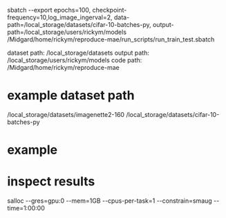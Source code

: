 sbatch --export epochs=100, checkpoint-frequency=10,log_image_ingerval=2, data-path=/local_storage/datasets/cifar-10-batches-py, output-path=/local_storage/users/rickym/models /Midgard/home/rickym/reproduce-mae/run_scripts/run_train_test.sbatch


dataset path: /local_storage/datasets
output path: /local_storage/users/rickym/models
code path: /Midgard/home/rickym/reproduce-mae

# example dataset path 
/local_storage/datasets/imagenette2-160
/local_storage/datasets/cifar-10-batches-py

# example 


# inspect results 
salloc --gres=gpu:0 --mem=1GB --cpus-per-task=1 --constrain=smaug --time=1:00:00